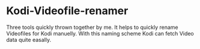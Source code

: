 # Kodi-Videofile-renamer
Three tools quickly thrown together by me. It helps to quickly rename Videofiles for Kodi manuelly. With this naming scheme Kodi can fetch Video data quite easally.
